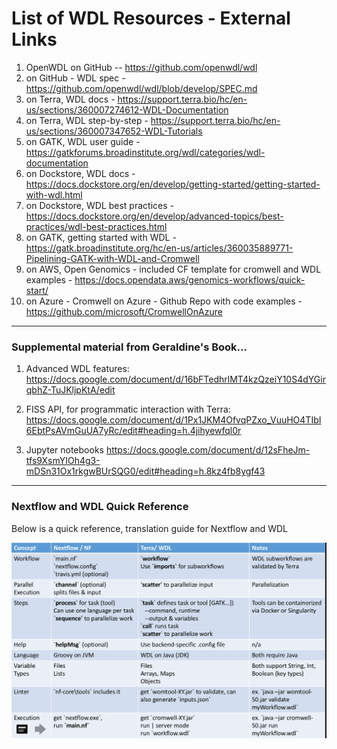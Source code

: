 # List of WDL Resources - External Links

1. OpenWDL on GitHub -- https://github.com/openwdl/wdl
2. on GitHub - WDL spec - https://github.com/openwdl/wdl/blob/develop/SPEC.md
3. on Terra, WDL docs - https://support.terra.bio/hc/en-us/sections/360007274612-WDL-Documentation
4. on Terra, WDL step-by-step - https://support.terra.bio/hc/en-us/sections/360007347652-WDL-Tutorials
5. on GATK, WDL user guide - https://gatkforums.broadinstitute.org/wdl/categories/wdl-documentation
6. on Dockstore, WDL docs - https://docs.dockstore.org/en/develop/getting-started/getting-started-with-wdl.html
7. on Dockstore, WDL best practices - https://docs.dockstore.org/en/develop/advanced-topics/best-practices/wdl-best-practices.html
8. on GATK, getting started with WDL - https://gatk.broadinstitute.org/hc/en-us/articles/360035889771-Pipelining-GATK-with-WDL-and-Cromwell
9. on AWS, Open Genomics - included CF template for cromwell and WDL examples - https://docs.opendata.aws/genomics-workflows/quick-start/
10. on Azure - Cromwell on Azure - Github Repo with code examples - https://github.com/microsoft/CromwellOnAzure

---

### Supplemental material from Geraldine's Book...
 
1. Advanced WDL features:
https://docs.google.com/document/d/16bFTedhrlMT4kzQzeiY10S4dYGirqbhZ-TuJKljpKtA/edit
 
2. FISS API, for programmatic interaction with Terra:
https://docs.google.com/document/d/1Px1JKM4OfvqPZxo_VuuHO4TIbI6EbtPsAVmGuUA7yRc/edit#heading=h.4jihyewfql0r
 
3. Jupyter notebooks
https://docs.google.com/document/d/12sFheJm-tfs9XsmYIOh4g3-mDSn31Ox1rkgwBUrSQG0/edit#heading=h.8kz4fb8ygf43

---

### Nextflow and WDL Quick Reference

Below is a quick reference, translation guide for Nextflow and WDL

![wdl-to-nf](/images/wdl-nf.png)




